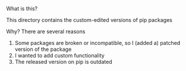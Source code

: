 What is this?

This directory contains the custom-edited versions of pip packages


Why? There are several reasons
1. Some packages are broken or incompatible, so I (added a) patched version of the package
2. I wanted to add custom functionality
3. The released version on pip is outdated
